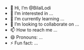 - 👋 Hi, I’m @BilalLodi
- 👀 I’m interested in ...
- 🌱 I’m currently learning ...
- 💞️ I’m looking to collaborate on ...
- 📫 How to reach me ...
- 😄 Pronouns: ...
- ⚡ Fun fact: ...

<!---
BilalLodi/BilalLodi is a ✨ special ✨ repository because its `README.md` (this file) appears on your GitHub profile.
You can click the Preview link to take a look at your changes.
--->
